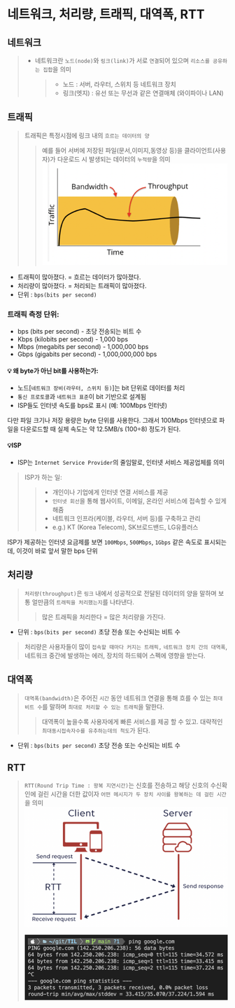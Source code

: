 # 네트워크, 처리량, 트래픽, 대역폭, RTT

## 네트워크

> - 네트워크란 `노드(node)`와 `링크(link)`가 서로 `연결`되어 있으며 `리소스를 공유하는 집합`을 의미
>   > - 노드 : 서버, 라우터, 스위치 등 네트워크 장치
>   > - 링크(엣지) : 유선 또는 무선과 같은 연결매체 (와이파이나 LAN)

## 트래픽

> 트래픽은 특정시점에 링크 내의 `흐르는 데이터의 양`
>
> > 예를 들어 서버에 저장된 파일(문서,이미지,동영상 등)을 클라이언트(사용자)가 다운로드 시 발생되는 데이터의 `누적량`을 의미
> > ![traffic](traffic.png)

- 트래픽이 많아졌다. = 흐르는 데이터가 많아졌다.
- 처리량이 많아졌다. = 처리되는 트래픽이 많아졌다.
- 단위 : `bps(bits per second)`

### 트래픽 측정 단위:

- bps (bits per second) - 초당 전송되는 비트 수
- Kbps (kilobits per second) - 1,000 bps
- Mbps (megabits per second) - 1,000,000 bps
- Gbps (gigabits per second) - 1,000,000,000 bps

#### 💡 왜 byte가 아닌 bit를 사용하는가:

- 노드[`네트워크 장비(라우터, 스위치 등)`]는 bit 단위로 데이터를 처리
- `통신 프로토콜`과 `네트워크 표준`이 bit 기반으로 설계됨
- ISP들도 인터넷 속도를 bps로 표시 (예: 100Mbps 인터넷)

다만 파일 크기나 저장 용량은 byte 단위를 사용한다. 그래서 100Mbps 인터넷으로 파일을 다운로드할 때 실제 속도는 약 12.5MB/s (100÷8) 정도가 된다.

#### 💡ISP

- ISP는 `Internet Service Provider`의 줄임말로, 인터넷 서비스 제공업체를 의미

> ISP가 하는 일:
>
> > - 개인이나 기업에게 인터넷 연결 서비스를 제공
> > - `인터넷 회선`을 통해 웹사이트, 이메일, 온라인 서비스에 접속할 수 있게 해줌
> > - 네트워크 인프라(케이블, 라우터, 서버 등)를 구축하고 관리
> > - e.g.) KT (Korea Telecom), SK브로드밴드, LG유플러스

ISP가 제공하는 인터넷 요금제를 보면 `100Mbps`, `500Mbps`, `1Gbps` 같은 속도로 표시되는데, 이것이 바로 앞서 말한 bps 단위

## 처리량

> `처리량(throughput)`은 `링크` 내에서 성공적으로 전달된 데이터의 양을 말하며 보통 얼만큼의 `트래픽을 처리했는지`를 나타낸다.
>
> > 많은 트래픽을 처리한다 = 많은 처리량을 가진다.

- 단위 : `bps(bits per second)` 초당 전송 또는 수신되는 비트 수

> 처리량은 사용자들이 많이 `접속할 때마다 커지는 트래픽,` `네트워크 장치 간의 대역폭`, 네트워크 중간에 발생하는 에러, 장치의 하드웨어 스펙에 영향을 받는다.

## 대역폭

> `대역폭(bandwidth)`은 주어진 `시간` 동안 네트워크 연결을 통해 흐를 수 있는 `최대 비트 수`를 말하며 `최대로 처리할 수 있는 트래픽`을 말한다.
>
> > 대역폭이 높을수록 사용자에게 빠른 서비스를 제공 할 수 있고. 대략적인 `최대동시접속자수를 유추하는데의 척도`가 된다.

- 단위 : `bps(bits per second)` 초당 전송 또는 수신되는 비트 수

## RTT

> `RTT(Round Trip Time : 왕복 지연시간)`는 신호를 전송하고 해당 신호의 수신확인에 걸린 시간을 더한 값이자 `어떤 메시지가 두 장치 사이를 왕복하는 데 걸린 시간`을 의미
> ![rtt](rtt.png)
>
> ![alt text](image.png)
